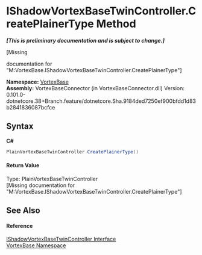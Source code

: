 # IShadowVortexBaseTwinController.CreatePlainerType Method 
 _**\[This is preliminary documentation and is subject to change.\]**_

\[Missing <summary> documentation for "M:VortexBase.IShadowVortexBaseTwinController.CreatePlainerType"\]

**Namespace:**&nbsp;<a href="N_VortexBase.md">VortexBase</a><br />**Assembly:**&nbsp;VortexBaseConnector (in VortexBaseConnector.dll) Version: 0.101.0-dotnetcore.38+Branch.feature/dotnetcore.Sha.9184ded7250ef900bfdd1d83b2841836087bcfce

## Syntax

**C#**<br />
``` C#
PlainVortexBaseTwinController CreatePlainerType()
```


#### Return Value
Type: PlainVortexBaseTwinController<br />\[Missing <returns> documentation for "M:VortexBase.IShadowVortexBaseTwinController.CreatePlainerType"\]

## See Also


#### Reference
<a href="T_VortexBase_IShadowVortexBaseTwinController.md">IShadowVortexBaseTwinController Interface</a><br /><a href="N_VortexBase.md">VortexBase Namespace</a><br />